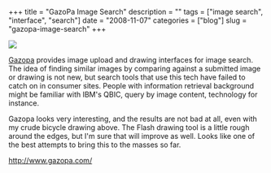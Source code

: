 +++
title = "GazoPa Image Search"
description = ""
tags = ["image search", "interface", "search"]
date = "2008-11-07"
categories = ["blog"]
slug = "gazopa-image-search"
+++



  <div class="notebook-screenshot"><a href="http://www.gazopa.com/"><img src="//konigi.com/media/notebook/gazopa-image-search.jpg" class="notebook-image" /></a></div><p><a href="http://www.gazopa.com/">Gazopa</a> provides image upload and drawing interfaces for image search. The idea of finding similar images by comparing against a submitted image or drawing is not new, but search tools that use this tech have failed to catch on in consumer sites. People with information retrieval background might be familiar with IBM's QBIC, query by image content, technology for instance. </p>
<p>Gazopa looks very interesting, and the results are not bad at all, even with my crude bicycle drawing above. The Flash drawing tool is a little rough around the edges, but I'm sure that will improve as well. Looks like one of the best attempts to bring this to the masses so far.</p>
    
  <a href="http://www.gazopa.com/">http://www.gazopa.com/</a>
